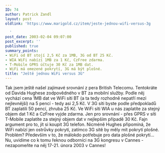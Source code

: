 ```yaml
---
ID: 74
author: Patrick Zandl
layout: post
oldlink: 'https://www.marigold.cz/item/jeste-jednou-wifi-versus-3g

  '
post_date: 2003-02-04 09:07:00
post_excerpt: ''
published: true
summary_points:
- WiFi od BT stojí 2,5 Kč za 1MB, 3G od BT 25 Kč.
- WIA WiFi nabízí 1MB za 1 Kč, CzFree zdarma.
- T-Mobile GPRS účtuje 30 Kč za 1MB dat.
- WiFi má omezené pokrytí, 3G má být plošné.
title: "Ještě jednou WiFi versus 3G"
---
```


Tak jsem ještě našel zajímavé srovnání z pera British Telecomu. Tentokráte od Davida Hughese zodpovědného v BT za mobilní služby. Podle něj vychází cena 1MB dat ve WiFi síti BT (a ta tedy rozhodně nepatří mezi nejlevnější) na 5 pencí - tedy asi 2,5 Kč. V 3G síti byste podle předpokladů BT zaplatili 50 pencí, zhruba 25 Kč. Ve WiFi síti WIA u nás zaplatíte za stejný objem dat 1 Kč a CzFree vyjde zdarma. Jen pro srovnání - přes GPRS v síti T-Mobile zaplatíte za stejný objem dat v nejlepším případě 30 Kč. Fajn argument pro to, jít si koupit 3G telefon. Nicméně Hughes připomíná, že WiFi nabízí jen ostrůvky pokrytí, zatímco 3G sítě by měly mít pokrytí plošné. Problém? Především v to, že málokdo potřebuje pro data plošné pokrytí... Nu, uvidíme co k tomu řeknou odborníci na 3G kongresu v Cannes - nezapomeňte na něj 17-21. února 2003 v Cannes!